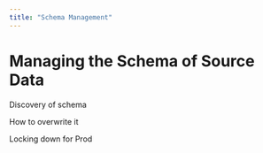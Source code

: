 ```yaml
---
title: "Schema Management"
---
```


# Managing the Schema of Source Data

Discovery of schema

How to overwrite it

Locking down for Prod